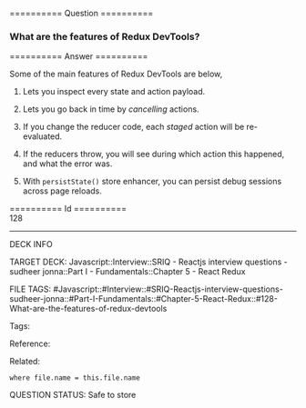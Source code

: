 ========== Question ==========  

### What are the features of Redux DevTools?  

========== Answer ==========  

Some of the main features of Redux DevTools are below,

1.  Lets you inspect every state and action payload.

2.  Lets you go back in time by _cancelling_ actions.

3.  If you change the reducer code, each _staged_ action will be re-evaluated.

4.  If the reducers throw, you will see during which action this happened, and what the error was.

5.  With `persistState()` store enhancer, you can persist debug sessions across page reloads.

========== Id ==========  
128

---

DECK INFO

TARGET DECK: Javascript::Interview::SRIQ - Reactjs interview questions - sudheer jonna::Part I - Fundamentals::Chapter 5 - React Redux

FILE TAGS: #Javascript::#Interview::#SRIQ-Reactjs-interview-questions-sudheer-jonna::#Part-I-Fundamentals::#Chapter-5-React-Redux::#128-What-are-the-features-of-redux-devtools

Tags:

Reference:

Related:

```dataview
where file.name = this.file.name
```

QUESTION STATUS: Safe to store
